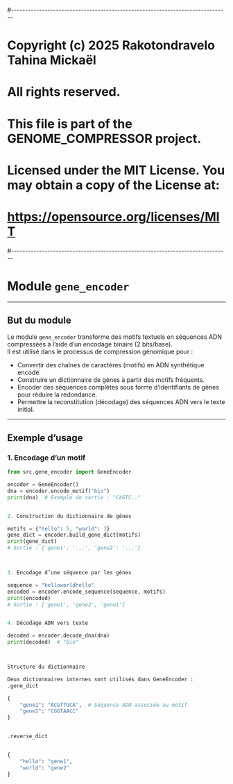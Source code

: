 #------------------------------------------------------------------------------

# Copyright (c) 2025 Rakotondravelo Tahina Mickaël
# All rights reserved.
#
# This file is part of the GENOME_COMPRESSOR project.
#
# Licensed under the MIT License. You may obtain a copy of the License at:
# https://opensource.org/licenses/MIT
#------------------------------------------------------------------------------

# Module `gene_encoder`

---

## But du module

Le module `gene_encoder` transforme des motifs textuels en séquences ADN compressées à l’aide d’un encodage binaire (2 bits/base).  
Il est utilisé dans le processus de compression génomique pour :

- Convertir des chaînes de caractères (motifs) en ADN synthétique encodé.
- Construire un dictionnaire de gènes à partir des motifs fréquents.
- Encoder des séquences complètes sous forme d’identifiants de gènes pour réduire la redondance.
- Permettre la reconstitution (décodage) des séquences ADN vers le texte initial.

---

## Exemple d’usage

### 1. Encodage d’un motif

```python
from src.gene_encoder import GeneEncoder

encoder = GeneEncoder()
dna = encoder.encode_motif("bio")
print(dna)  # Exemple de sortie : "CAGTC.."


2. Construction du dictionnaire de gènes

motifs = {"hello": 5, "world": 3}
gene_dict = encoder.build_gene_dict(motifs)
print(gene_dict)
# Sortie : {'gene1': '...', 'gene2': '...'}



3. Encodage d’une séquence par les gènes

sequence = "helloworldhello"
encoded = encoder.encode_sequence(sequence, motifs)
print(encoded)
# Sortie : ['gene1', 'gene2', 'gene1']


4. Décodage ADN vers texte

decoded = encoder.decode_dna(dna)
print(decoded)  # "bio"



Structure du dictionnaire

Deux dictionnaires internes sont utilisés dans GeneEncoder :
.gene_dict

{
    "gene1": "ACGTTGCA",  # Séquence ADN associée au motif
    "gene2": "CGGTAACC"
}


.reverse_dict


{
    "hello": "gene1",
    "world": "gene2"
}





